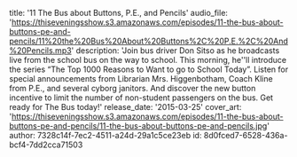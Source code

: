 title: '11 The Bus about Buttons, P.E., and Pencils'
audio_file: 'https://thiseveningsshow.s3.amazonaws.com/episodes/11-the-bus-about-buttons-pe-and-pencils/11%20the%20Bus%20About%20Buttons%2C%20P.E.%2C%20And%20Pencils.mp3'
description: 'Join bus driver Don Sitso as he broadcasts live from the school bus on the way to school. This morning, he''ll introduce the series “The Top 1000 Reasons to Want to go to School Today”. Listen for special announcements from Librarian Mrs. Higgenbotham, Coach Kline from P.E., and several cyborg janitors. And discover the new button incentive to limit the number of non-student passengers on the bus. Get ready for The Bus today!'
release_date: '2015-03-25'
cover_art: 'https://thiseveningsshow.s3.amazonaws.com/episodes/11-the-bus-about-buttons-pe-and-pencils/11-the-bus-about-buttons-pe-and-pencils.jpg'
author: 7328c14f-7ec2-4511-a24d-29a1c5ce23eb
id: 8d0fced7-6528-436a-bcf4-7dd2cca71503
